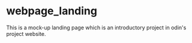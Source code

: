 # webpage_landing
This is a mock-up landing page which is an introductory project in odin's project website.